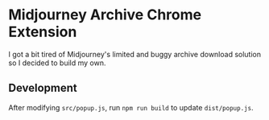 # Midjourney Archive Chrome Extension

I got a bit tired of Midjourney's limited and buggy archive download solution so I decided to build my own.

## Development

After modifying `src/popup.js`, run `npm run build` to update `dist/popup.js`.
